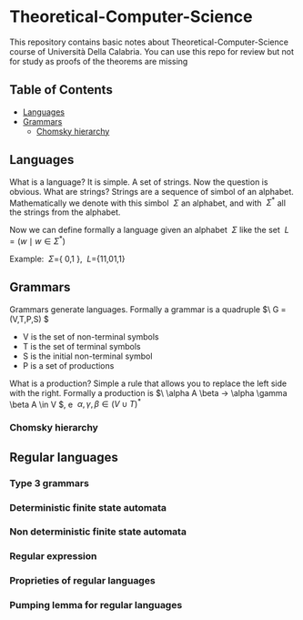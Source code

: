 # Theoretical-Computer-Science
This repository contains basic notes about Theoretical-Computer-Science course of Università Della Calabria. You can use this repo for review but not for study as proofs of the theorems are missing

## Table of Contents
- [Languages](#languages)
- [Grammars](#grammars)
  + [Chomsky hierarchy](#chomsky-hierarchy)

## Languages
What is a language? It is simple. A set of strings. Now the question is obvious. What are strings? Strings are a sequence of simbol of an alphabet. Mathematically we denote with this simbol $\ \Sigma$ an alphabet, and with $\ \Sigma^*$ all the strings from the alphabet. </br>

Now we can define formally a language given an alphabet $\ \Sigma$ like the set $\ L= ( w \mid  w \in  \Sigma ^* )$ </br>

Example: $\ \Sigma =${ 0,1 }, $\ L=${11,01,1}

## Grammars
Grammars generate languages. Formally a grammar is a quadruple $\ G = (V,T,P,S) $
- V is the set of non-terminal symbols
- T is the set of terminal symbols
- S is the initial non-terminal symbol
- P is a set of productions

What is a production? Simple a rule that allows you to replace the left side with the right. 
Formally a production is $\ \alpha A \beta -> \alpha \gamma \beta A \in V $, e $\ \alpha, \gamma ,\beta \in (V \cup T )^*$

### Chomsky hierarchy

## Regular languages
### Type 3 grammars
### Deterministic finite state automata
### Non deterministic finite state automata
### Regular expression
### Proprieties of regular languages
### Pumping lemma for regular languages
